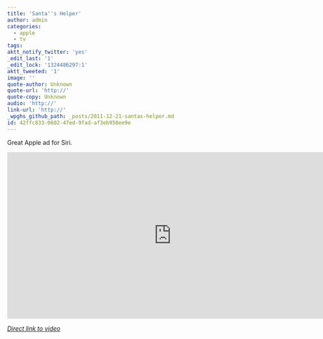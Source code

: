 ```yaml
---
title: 'Santa''s Helper'
author: admin
categories:
  - apple
  - tv
tags: 
aktt_notify_twitter: 'yes'
_edit_last: '1'
_edit_lock: '1324486297:1'
aktt_tweeted: '1'
image: ''
quote-author: Unknown
quote-url: 'http://'
quote-copy: Unknown
audio: 'http://'
link-url: 'http://'
_wpghs_github_path: _posts/2011-12-21-santas-helper.md
id: 42ffc833-0602-47ed-9fad-af3eb950ee9e
---
```

<p>Great Apple ad for Siri.</p>
<p><iframe width="759" height="386" src="http://www.youtube.com/embed/5qcmCUsw4EQ" frameborder="0" allowfullscreen></iframe></p>
<p><em><a href="http://www.youtube.com/watch?feature=player_embedded&v=5qcmCUsw4EQ">Direct link to video</a></em></p>
